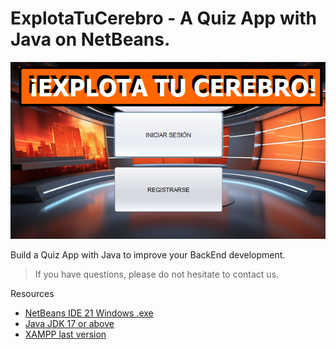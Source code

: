 # ExplotaTuCerebro - A Quiz App with Java on NetBeans.

![Home Screen](./images/cover.png)

Build a Quiz App with Java to improve your BackEnd development.

> If you have questions, please do not hesitate to contact us.

Resources

-   [NetBeans IDE 21 Windows .exe](https://www.apache.org/dyn/closer.lua/netbeans/netbeans-installers/21/Apache-NetBeans-21-bin-windows-x64.exe)
-   [Java JDK 17 or above](https://www.oracle.com/es/java/technologies/downloads/#java17)
-   [XAMPP last version](https://www.apachefriends.org/es/download.html)
